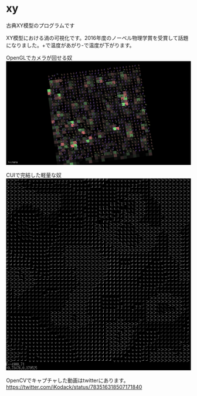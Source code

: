 # xy
古典XY模型のプログラムです

XY模型における渦の可視化です。2016年度のノーベル物理学賞を受賞して話題になりました。+で温度があがり-で温度が下がります。

OpenGLでカメラが回せる奴
![デモ1](xy2.png)

CUIで完結した軽量な奴
![デモ2](xy.png)

OpenCVでキャプチャした動画はtwitterにあります。
https://twitter.com/iKodack/status/783516318507171840
